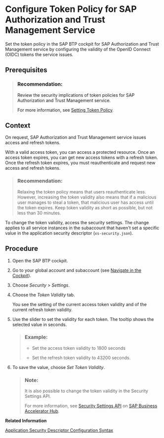 <!-- loio40290a93fb5c4603a65c48df71a38bf2 -->

# Configure Token Policy for SAP Authorization and Trust Management Service

Set the token policy in the SAP BTP cockpit for SAP Authorization and Trust Management service by configuring the validity of the OpenID Connect \(OIDC\) tokens the service issues.



<a name="loio40290a93fb5c4603a65c48df71a38bf2__prereq_xfy_11q_qqb"/>

## Prerequisites

> ### Recommendation:  
> Review the security implications of token policies for SAP Authorization and Trust Management service.
> 
> For more information, see [Setting Token Policy](../60-security/security-considerations-for-the-sap-authorization-and-trust-management-service-f117cab.md#loioc8770b0b43084d838e475bd76eeb4715).



## Context

On request, SAP Authorization and Trust Management service issues access and refresh tokens.

With a valid access token, you can access a protected resource. Once an access token expires, you can get new access tokens with a refresh token. Once the refresh token expires, you must reauthenticate and request new access and refresh tokens.

> ### Recommendation:  
> Relaxing the token policy means that users reauthenticate less. However, increasing the token validity also means that if a malicious user manages to steal a token, that malicious user has access until the token expires. Keep token validity as short as possible, but not less than 30 minutes.

To change the token validity, access the security settings. The change applies to all service instances in the subaccount that haven't set a specific value in the application security descriptor \(`xs-security.json`\).



<a name="loio40290a93fb5c4603a65c48df71a38bf2__steps_rpv_4nw_k1c"/>

## Procedure

1.  Open the SAP BTP cockpit.

2.  Go to your global account and subaccount \(see [Navigate in the Cockpit](navigate-in-the-cockpit-0874895.md)\).

3.  Choose *Security* \> *Settings*.

4.  Choose the *Token Validity* tab.

    You see the setting of the current access token validity and of the current refresh token validity.

5.  Use the slider to set the validity for each token. The tooltip shows the selected value in seconds.

    > ### Example:  
    > -   Set the access token validity to 1800 seconds
    > 
    > -   Set the refresh token validity to 43200 seconds.


6.  To save the value, choose *Set Token Validity*.

    > ### Note:  
    > It is also possible to change the token validity in the Security Settings API.
    > 
    > For more information, see [Security Settings API](https://api.sap.com/api/SecuritySettingsAPI/resource) on [SAP Business Accelerator Hub](https://api.sap.com/package/authtrustmgmnt?section=Artifacts).


**Related Information**  


[Application Security Descriptor Configuration Syntax](../30-development/application-security-descriptor-configuration-syntax-517895a.md "The syntax required to set the properties and values defined in the xs-security.json application security descriptor file.")

